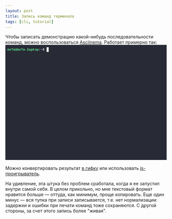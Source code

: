 ```yaml
---
layout: post
title: Запись команд терминала
tags: [cli, tutorial]
---
```

Чтобы записать демонстрацию какой-нибудь последовательности команд, можно воспользоваться [Asciinema](https://asciinema.org/). Работает примерно так:
![](/assets/images/asciinema-demo.gif)

Можно конвертировать результат [в гифку](https://github.com/asciinema/agg) или использовать [js-проигрыватель](https://asciinema.org/docs/embedding).

На удивление, эта штука без проблем сработала, когда я ее запустил внутри самой себя. В целом прикольно, но мне текстовый формат нравится больше — оттуда, как минимум, проще копировать. Еще один минус — вся тупка при записи записывается, т.е. нет нормализации: задержки и ошибки при печати команд тоже сохраняются. С другой стороны, за счет этого запись более "живая".
